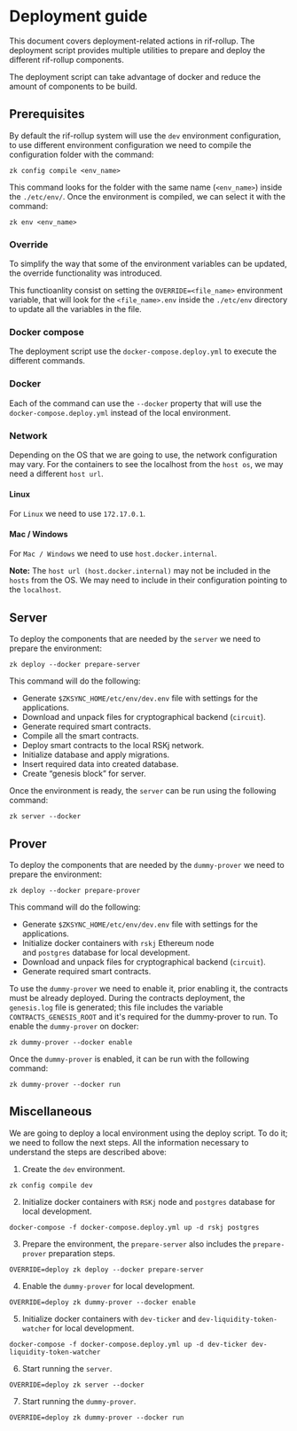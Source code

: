 # Deployment guide

This document covers deployment-related actions in rif-rollup. The deployment script provides multiple utilities to
prepare and deploy the different rif-rollup components.

The deployment script can take advantage of docker and reduce the amount of components to be build.

## Prerequisites

By default the rif-rollup system will use the `dev` environment configuration, to use different environment
configuration we need to compile the configuration folder with the command:

```
zk config compile <env_name>
```

This command looks for the folder with the same name (`<env_name>`) inside the `./etc/env/`. Once the environment is
compiled, we can select it with the command:

```
zk env <env_name>
```

### Override

To simplify the way that some of the environment variables can be updated, the override functionality was introduced.

This functioanlity consist on setting the `OVERRIDE=<file_name>` environment variable, that will look for the
`<file_name>.env` inside the `./etc/env` directory to update all the variables in the file.

### Docker compose

The deployment script use the `docker-compose.deploy.yml` to execute the different commands.

### Docker

Each of the command can use the `--docker` property that will use the `docker-compose.deploy.yml` instead of the local
environment.

### Network

Depending on the OS that we are going to use, the network configuration may vary. For the containers to see the
localhost from the `host os`, we may need a different `host url`.

#### Linux

For `Linux` we need to use `172.17.0.1`.

#### Mac / Windows

For `Mac / Windows` we need to use `host.docker.internal`.

**Note:** The `host url (host.docker.internal)` may not be included in the `hosts` from the OS. We may need to include
in their configuration pointing to the `localhost`.

## Server

To deploy the components that are needed by the `server` we need to prepare the environment:

```
zk deploy --docker prepare-server
```

This command will do the following:

- Generate `$ZKSYNC_HOME/etc/env/dev.env` file with settings for the applications.
- Download and unpack files for cryptographical backend (`circuit`).
- Generate required smart contracts.
- Compile all the smart contracts.
- Deploy smart contracts to the local RSKj network.
- Initialize database and apply migrations.
- Insert required data into created database.
- Create “genesis block” for server.

Once the environment is ready, the `server` can be run using the following command:

```
zk server --docker
```

## Prover

To deploy the components that are needed by the `dummy-prover` we need to prepare the environment:

```
zk deploy --docker prepare-prover
```

This command will do the following:

- Generate `$ZKSYNC_HOME/etc/env/dev.env` file with settings for the applications.
- Initialize docker containers with `rskj` Ethereum node and `postgres` database for local development.
- Download and unpack files for cryptographical backend (`circuit`).
- Generate required smart contracts.

To use the `dummy-prover` we need to enable it, prior enabling it, the contracts must be already deployed. During the
contracts deployment, the `genesis.log` file is generated; this file includes the variable `CONTRACTS_GENESIS_ROOT` and
it's required for the dummy-prover to run. To enable the `dummy-prover` on docker:

```
zk dummy-prover --docker enable
```

Once the `dummy-prover` is enabled, it can be run with the following command:

```
zk dummy-prover --docker run
```

## Miscellaneous

<!-- markdownlint-disable MD029-->

We are going to deploy a local environment using the deploy script. To do it; we need to follow the next steps. All the
information necessary to understand the steps are described above:

1. Create the `dev` environment.

```
zk config compile dev
```

2. Initialize docker containers with `RSKj` node and `postgres` database for local development.

```
docker-compose -f docker-compose.deploy.yml up -d rskj postgres
```

3. Prepare the environment, the `prepare-server` also includes the `prepare-prover` preparation steps.

```
OVERRIDE=deploy zk deploy --docker prepare-server
```

4. Enable the `dummy-prover` for local development.

```
OVERRIDE=deploy zk dummy-prover --docker enable
```

5. Initialize docker containers with `dev-ticker` and `dev-liquidity-token-watcher` for local development.

```
docker-compose -f docker-compose.deploy.yml up -d dev-ticker dev-liquidity-token-watcher
```

6. Start running the `server`.

```
OVERRIDE=deploy zk server --docker
```

7. Start running the `dummy-prover`.

```
OVERRIDE=deploy zk dummy-prover --docker run
```

<!-- markdownlint-enable MD029-->

